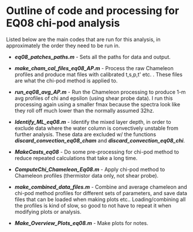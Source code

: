 
# Outline of code and processing for EQ08 chi-pod analysis

Listed below are the main codes that are run for this analysis, in approximately the order they need to be run in. 

-  _**eq08_patches_paths.m**_ - Sets all the paths for data and output.

-  _**make_cham_cal_files_eq08_AP.m**_ - Process the raw Chameleon profiles and produce mat files with calibrated t,s,p,t' etc. . These files are what the chi-pod method is applied to.

-  _**run_eq08_avg_AP.m**_ - Run the Chameleon processing to produce 1-m avg profiles of chi and epsilon (using shear probe data). I run this processing again using a smaller fmax because the spectra look like they roll off much lower than the normally assumed 32hz.

- _**Identify_ML_eq08.m**_ - Identify the mixed layer depth, in order to exclude data where the water column is convectively unstable from further analysis. These data are excluded w/ the functions _**discard_convection_eq08_cham**_ and _**discard_convection_eq08_chi**_.

- _**MakeCasts_eq08**_ - Do some pre-processing for chi-pod method to reduce repeated calculations that take a long time.

-  _**ComputeChi_Chameleon_Eq08.m**_  - Apply chi-pod method to Chameleon profiles (thermistor data only, not shear probe).

- _**make_combined_data_files.m**_  - Combine and average chameleon and chi-pod method profiles for different sets of parameters, and save data files that can be loaded when making plots etc.. Loading/combining all the profiles is kind of slow, so good to not have to repeat it when modifying plots or analysis.

-  _**Make_Overview_Plots_eq08.m**_ - Make plots for notes.
